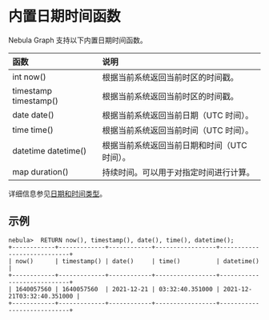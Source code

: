 # 内置日期时间函数

Nebula Graph 支持以下内置日期时间函数。

|函数| 说明 |
|:----  | :----|
|int now()  | 根据当前系统返回当前时区的时间戳。 |
|timestamp timestamp() | 根据当前系统返回当前时区的时间戳。 |
|date date() | 根据当前系统返回当前日期（UTC 时间）。 |
|time time() | 根据当前系统返回当前时间（UTC 时间）。 |
|datetime datetime() | 根据当前系统返回当前日期和时间（UTC 时间）。 |
|map duration()  | 持续时间。可以用于对指定时间进行计算。   |

详细信息参见[日期和时间类型](../3.data-types/4.date-and-time.md)。

## 示例

```ngql
nebula>  RETURN now(), timestamp(), date(), time(), datetime();
+------------+-------------+------------+-----------------+----------------------------+
| now()      | timestamp() | date()     | time()          | datetime()                 |
+------------+-------------+------------+-----------------+----------------------------+
| 1640057560 | 1640057560  | 2021-12-21 | 03:32:40.351000 | 2021-12-21T03:32:40.351000 |
+------------+-------------+------------+-----------------+----------------------------+
```
